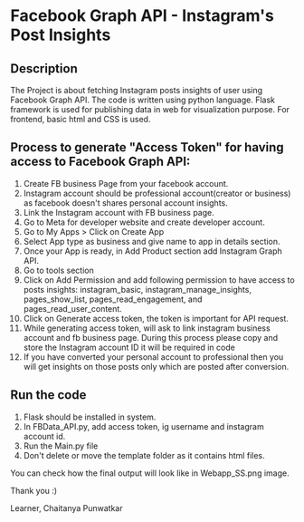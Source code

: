 # Facebook Graph API - Instagram's Post Insights

## Description

The Project is about fetching Instagram posts insights of user using Facebook Graph API. The code is written using python language. Flask framework is used for publishing data in web for visualization purpose. For frontend, basic html and CSS is used.

## Process to generate "Access Token" for having access to Facebook Graph API:

1. Create FB business Page from your facebook account.
2. Instagram account should be professional account(creator or business) as facebook doesn't shares personal account insights. 
3. Link the Instagram account with FB business page.
4. Go to Meta for developer website and create developer account.
5. Go to My Apps > Click on Create App 
6. Select App type as business and give name to app in details section.
7. Once your App is ready, in Add Product section add Instagram Graph API.
8. Go to tools section 
9. Click on Add Permission and add following permission to have access to posts insights: instagram_basic, instagram_manage_insights, pages_show_list, pages_read_engagement, and pages_read_user_content.
10.  Click on Generate access token, the token is important for API request.
11. While generating access token, will ask to link instagram business account and fb business page. During this process please copy and store the Instagram account ID it will be required in code
12. If you have converted your personal account to professional then you will get insights on those posts only which are posted after conversion.


## Run the code 
 1. Flask should be installed in system.
 2. In FBData_API.py, add access token, ig username and instagram account id.
 3. Run the Main.py file
 4. Don't delete or move the template folder as it contains html files.

 You can check how the final output will look like in Webapp_SS.png image.

Thank you :)

Learner,
Chaitanya Punwatkar

